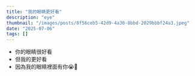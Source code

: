 ```yaml
---
title: "我的眼睛更好看"
description: "eye"
thumbnail: "/images/posts/8f56ceb5-42d9-4a30-8bbd-2029bbbf24a3.jpeg"
date: "2025-07-06"
tags: []
---
```

- 你的眼睛很好看
- 但我的更好看
- 因為我的眼睛裡面有你😭🫵
